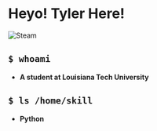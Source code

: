 # **Heyo! Tyler Here!**

![Steam](https://img.shields.io/badge/steam-%23000000.svg?style=for-the-badge&logo=steam&logoColor=white)

## **`$ whoami`**
- **A student at Louisiana Tech University**

## **`$ ls /home/skill`**
- **Python**

<!--
**Base64tran/Base64tran** is a ✨ _special_ ✨ repository because its `README.md` (this file) appears on your GitHub profile.

Here are some ideas to get you started:

- 🔭 I’m currently working on ...
- 🌱 I’m currently learning ...
- 👯 I’m looking to collaborate on ...
- 🤔 I’m looking for help with ...
- 💬 Ask me about ...
- 📫 How to reach me: ...
- 😄 Pronouns: ...
- ⚡ Fun fact: ...
-->

